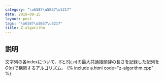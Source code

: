 ```yaml
---
category: "\u6587\u5B57\u5217"
date: 2019-08-15
layout: post
tags: "\u6587\u5B57\u5217"
title: Z-algorithm
---
```


## 説明
文字列の各indexについて、$S$と$S[i, n$)の最大共通接頭辞の長さを記録した配列を$O(n)$で構築するアルゴリズム。
{% include a.html code="z-algorithm.cpp" %}